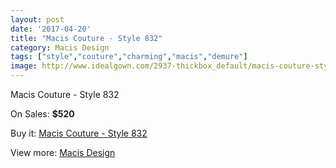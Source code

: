 ```yaml
---
layout: post
date: '2017-04-20'
title: "Macis Couture - Style 832"
category: Macis Design
tags: ["style","couture","charming","macis","demure"]
image: http://www.idealgown.com/2937-thickbox_default/macis-couture-style-832.jpg
---
```

Macis Couture - Style 832

On Sales: **$520**
<a href="https://www.idealgown.com/en/macis-design/1400-macis-couture-style-832.html"><amp-img layout="responsive" width="600" height="600" src="//www.idealgown.com/2937-thickbox_default/macis-couture-style-832.jpg" alt="Macis Couture - Style 832 0" /></a>
<a href="https://www.idealgown.com/en/macis-design/1400-macis-couture-style-832.html"><amp-img layout="responsive" width="600" height="600" src="//www.idealgown.com/2938-thickbox_default/macis-couture-style-832.jpg" alt="Macis Couture - Style 832 1" /></a>

Buy it: [Macis Couture - Style 832](https://www.idealgown.com/en/macis-design/1400-macis-couture-style-832.html "Macis Couture - Style 832")

View more: [Macis Design](https://www.idealgown.com/en/18-macis-design "Macis Design")
